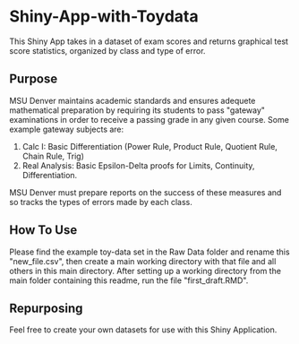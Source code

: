 # Shiny-App-with-Toydata
This Shiny App takes in a dataset of exam scores and returns graphical test score statistics, organized by class and type of error.

## Purpose

MSU Denver maintains academic standards and ensures adequete mathematical preparation by requiring its students to pass "gateway" examinations in order to receive a passing grade in any given course. Some example gateway subjects are:

1. Calc I: Basic Differentiation (Power Rule, Product Rule, Quotient Rule, Chain Rule, Trig)
2. Real Analysis: Basic Epsilon-Delta proofs for Limits, Continuity, Differentiation.

MSU Denver must prepare reports on the success of these measures and so tracks the types of errors made by each class.

## How To Use

Please find the example toy-data set in the Raw Data folder and rename this "new_file.csv", then create a main working directory with
that file and all others in this main directory. After setting up a working directory from the main folder 
containing this readme, run the file "first_draft.RMD".

## Repurposing

Feel free to create your own datasets for use with this Shiny Application. 
